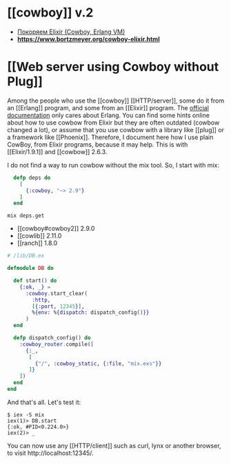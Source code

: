 # [[cowboy]] v.2

- [Покоряем Elixir (Cowboy, Erlang VM)](https://www.youtube.com/watch?v=RpY5oyrYRdU)
- **https://www.bortzmeyer.org/cowboy-elixir.html**

# [[Web server using Cowboy without Plug]]

Among the people who use the [[cowboy]] [[HTTP/server]], some do it from an [[Erlang]] program, and some from an [[Elixir]] program. The [official documentation](https://ninenines.eu/docs/en/cowboy/2.6/guide/) only cares about Erlang. You can find some hints online about how to use cowbow from Elixir but they are often outdated (cowbow changed a lot), or assume that you use cowbow with a library like [[plug]] or a framework like [[Phoenix]]. Therefore, I document here how I use plain CowBoy, from Elixir programs, because it may help. This is with [[Elixir/1.9.1]] and [[cowbow]] 2.6.3. 

I do not find a way to run cowbow without the mix tool. So, I start with mix:

```elixir
  defp deps do
    [
      {:cowboy, "~> 2.9"}
    ]
  end
```
```
mix deps.get
```
- [[cowboy#cowboy2]] 2.9.0
- [[cowlib]] 2.11.0
- [[ranch]] 1.8.0

```elixir
# /lib/DB.ex

defmodule DB do

  def start() do
    {:ok, _} =
      :cowboy.start_clear(
        :http,
        [{:port, 12345}],
        %{env: %{dispatch: dispatch_config()}}
      )
  end

  defp dispatch_config() do
    :cowboy_router.compile([
      {:_,
       [
         {"/", :cowboy_static, {:file, "mix.exs"}}
       ]}
    ])
  end
end
```

And that's all. Let's test it:

```
$ iex -S mix
iex(1)> DB.start
{:ok, #PID<0.224.0>}
iex(2)> _
```

You can now use any [[HTTP/client]] such as curl, lynx or another browser, to visit http://localhost:12345/.

